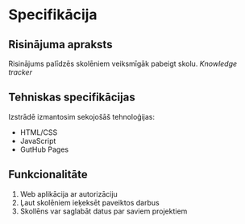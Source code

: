 # Specifikācija

## Risinājuma apraksts
Risinājums palīdzēs skolēniem veiksmīgāk pabeigt skolu. *Knowledge tracker*

## Tehniskas specifikācijas
Izstrādē izmantosim sekojošāš tehnoloģijas:
- HTML/CSS
- JavaScript
- GutHub Pages

## Funkcionalitāte
1. Web aplikācija ar autorizāciju
2. Ļaut skolēniem ieķeksēt paveiktos darbus
3. Skollēns var saglabāt datus par saviem projektiem
